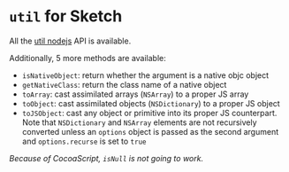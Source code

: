 # `util` for Sketch

All the [util nodejs](https://nodejs.org/api/util.html) API is available.

Additionally, 5 more methods are available:

- `isNativeObject`: return whether the argument is a native objc object
- `getNativeClass`: return the class name of a native object
- `toArray`: cast assimilated arrays (`NSArray`) to a proper JS array
- `toObject`: cast assimilated objects (`NSDictionary`) to a proper JS object
- `toJSObject`: cast any object or primitive into its proper JS counterpart. Note that `NSDictionary` and `NSArray` elements are not recursively converted unless an `options` object is passed as the second argument and `options.recurse` is set to `true`

_Because of CocoaScript, `isNull` is not going to work._
